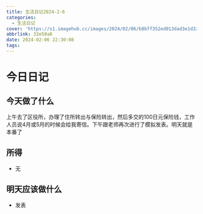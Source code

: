 ```yaml
---
title: 生活日记2024-2-6
categories:
  - 生活日记
cover: 'https://s1.imagehub.cc/images/2024/02/06/b8bff352ed013dad3e1d32071e31bce7.jpeg'
abbrlink: 32e50a8
date: 2024-02-06 22:30:08
tags:
---
```


# 今日日记
## 今天做了什么

上午去了区役所，办理了住所转出与保险转出，然后多交的100日元保险钱，工作人员说4月或5月的时候会给我寄信。下午跟老师再次进行了模拟发表。明天就是本番了

## 所得
- 无

## 明天应该做什么
- 发表